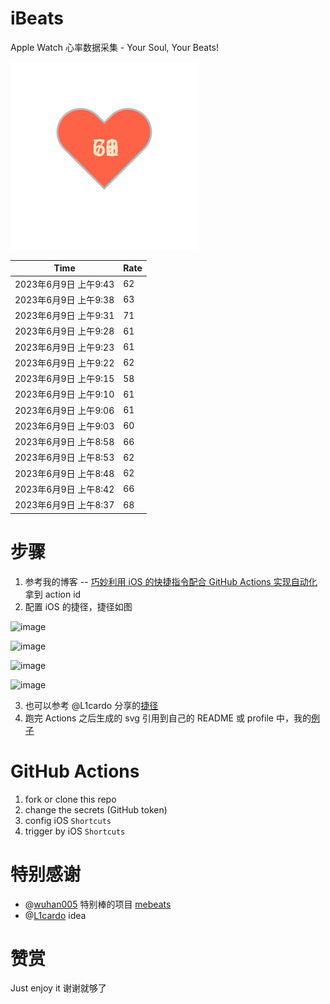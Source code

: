 # iBeats
Apple Watch 心率数据采集 - Your Soul, Your Beats!

![](./files/heart.svg)

<!--START_SECTION:my_heart_rate-->
| Time | Rate | 
 | ---- | ---- | 
| 2023年6月9日 上午9:43 | 62 |
| 2023年6月9日 上午9:38 | 63 |
| 2023年6月9日 上午9:31 | 71 |
| 2023年6月9日 上午9:28 | 61 |
| 2023年6月9日 上午9:23 | 61 |
| 2023年6月9日 上午9:22 | 62 |
| 2023年6月9日 上午9:15 | 58 |
| 2023年6月9日 上午9:10 | 61 |
| 2023年6月9日 上午9:06 | 61 |
| 2023年6月9日 上午9:03 | 60 |
| 2023年6月9日 上午8:58 | 66 |
| 2023年6月9日 上午8:53 | 62 |
| 2023年6月9日 上午8:48 | 62 |
| 2023年6月9日 上午8:42 | 66 |
| 2023年6月9日 上午8:37 | 68 |

<!--END_SECTION:my_heart_rate-->

# 步骤
1. 参考我的博客 -- [巧妙利用 iOS 的快捷指令配合 GitHub Actions 实现自动化](https://github.com/yihong0618/gitblog/issues/198) 拿到 action id
2. 配置 iOS 的捷径，捷径如图

![image](https://user-images.githubusercontent.com/15976103/122154218-0db0b480-ce97-11eb-93bb-5aec07c558dc.png)

![image](https://user-images.githubusercontent.com/15976103/122154236-186b4980-ce97-11eb-8e4b-70551a0391ae.png)

![image](https://user-images.githubusercontent.com/15976103/122154268-2d47dd00-ce97-11eb-902e-3acf292265a9.png)

![image](https://user-images.githubusercontent.com/15976103/122174055-fa144680-ceb4-11eb-9be2-3eb83cd516f7.png)

3. 也可以参考 @L1cardo 分享的[捷径](https://www.icloud.com/shortcuts/6ab6047b459c41ad822ad6b94b1c03d4)
4. 跑完 Actions 之后生成的 svg 引用到自己的 README 或 profile 中，我的[例子](https://github.com/yihong0618) 

# GitHub Actions

1. fork or clone this repo
2. change the secrets (GitHub token)
3. config iOS `Shortcuts` 
4. trigger by iOS `Shortcuts`

# 特别感谢
- @[wuhan005](https://github.com/wuhan005) 特别棒的项目 [mebeats](https://github.com/wuhan005/mebeats)
- @[L1cardo](https://github.com/L1cardo) idea

# 赞赏
Just enjoy it
谢谢就够了
